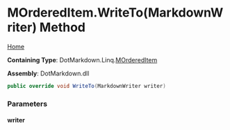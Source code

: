 <a name="_top"></a>

# MOrderedItem\.WriteTo\(MarkdownWriter\) Method

[Home](../../../../README.md#_top)

**Containing Type**: DotMarkdown\.Linq\.[MOrderedItem](../README.md#_top)

**Assembly**: DotMarkdown\.dll

```csharp
public override void WriteTo(MarkdownWriter writer)
```

### Parameters

#### writer

